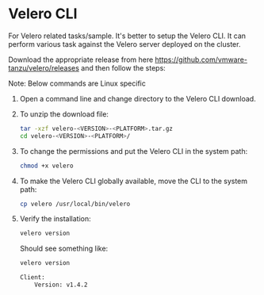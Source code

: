 # Velero CLI

For Velero related tasks/sample. It's better to setup the Velero CLI. It can perform various task against the Velero server deployed on the cluster.

Download the appropriate release from here <https://github.com/vmware-tanzu/velero/releases> and then follow the steps:

Note: Below commands are Linux specific

1. Open a command line and change directory to the Velero CLI download.
1. To unzip the download file:

    ```sh
    tar -xzf velero-<VERSION>-<PLATFORM>.tar.gz
    cd velero-<VERSION>-<PLATFORM>/
    ```

1. To change the permissions and put the Velero CLI in the system path:

    ```sh
    chmod +x velero
    ```

1. To make the Velero CLI globally available, move the CLI to the system path:

    ```sh
    cp velero /usr/local/bin/velero
    ```

1. Verify the installation:

    ```sh
    velero version
    ```

    Should see something like:

    ```sh
    velero version

    Client:
        Version: v1.4.2
    ```
